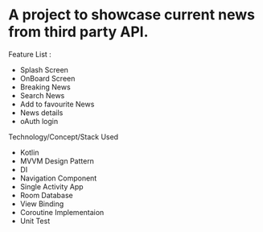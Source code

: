 # A project to showcase current news from third party API.  

Feature List : 
 
* Splash Screen 
* OnBoard Screen 
* Breaking News
* Search News
* Add to favourite News
* News details 
* oAuth login



Technology/Concept/Stack Used

* Kotlin
* MVVM Design Pattern
* DI
* Navigation Component
* Single Activity App
* Room Database
* View Binding
* Coroutine Implementaion
* Unit Test
